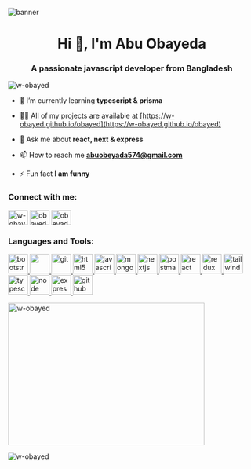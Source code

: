 ![banner](https://github.com/user-attachments/assets/e5279513-9e02-407b-9945-273b1c5831b2)
<h1 align="center">Hi 👋, I'm Abu Obayeda</h1>
<h3 align="center">A passionate javascript developer from Bangladesh</h3>

<p align="left"> <img src="https://komarev.com/ghpvc/?username=w-obayed&label=Profile%20views&color=0e75b6&style=flat" alt="w-obayed" /> </p>

- 🌱 I’m currently learning **typescript & prisma**

- 👨‍💻 All of my projects are available at [https://w-obayed.github.io/obayed](https://w-obayed.github.io/obayed)


- 💬 Ask me about **react, next & express**

- 📫 How to reach me **abuobeyada574@gmail.com**

- ⚡ Fun fact **I am funny**

<h3 align="left">Connect with me:</h3>
<p align="left">
<a href="https://linkedin.com/in/w-obayed" target="blank"><img align="center" src="https://raw.githubusercontent.com/rahuldkjain/github-profile-readme-generator/master/src/images/icons/Social/linked-in-alt.svg" alt="w-obayed" height="30" width="40" /></a>
<a href="https://fb.com/obayed574" target="blank"><img align="center" src="https://raw.githubusercontent.com/rahuldkjain/github-profile-readme-generator/master/src/images/icons/Social/facebook.svg" alt="obayed574" height="30" width="40" /></a>
<a href="https://www.leetcode.com/obeyada574" target="blank"><img align="center" src="https://raw.githubusercontent.com/rahuldkjain/github-profile-readme-generator/master/src/images/icons/Social/leet-code.svg" alt="obeyada574" height="30" width="40" /></a>
</p>

<h3 align="left">Languages and Tools:</h3>
<p align="left"> <a href="https://getbootstrap.com" target="_blank" rel="noreferrer"> <img src="https://getbootstrap.com/docs/4.1/assets/img/bootstrap-stack.png" alt="bootstrap" width="40" height="40"/> </a> <a href="https://www.w3schools.com/css/" target="_blank" rel="noreferrer"> <img src="https://github.com/user-attachments/assets/cf8bc745-8e82-4624-8a2f-e1d26d930c11" width="40" height="40"/> </a> <a href="https://git-scm.com/" target="_blank" rel="noreferrer"> <img src="https://github.com/user-attachments/assets/0d239762-4a29-413f-b87b-5ea7d9617559" alt="git" width="40" height="40"/> </a> <a href="https://www.w3.org/html/" target="_blank" rel="noreferrer"> <img src="https://github.com/user-attachments/assets/49caf541-0524-4572-88da-57d69d038fe9" alt="html5" width="40" height="40"/> </a> <a href="https://developer.mozilla.org/en-US/docs/Web/JavaScript" target="_blank" rel="noreferrer"> <img src="https://github.com/user-attachments/assets/ba1238a0-430d-4577-ba8f-972f441ae879" alt="javascript" width="40" height="40"/> </a> <a href="https://www.mongodb.com/" target="_blank" rel="noreferrer"> <img src="https://github.com/user-attachments/assets/6099eec4-bf21-4f00-9e70-d1da86ef4ade" alt="mongodb" width="40" height="40"/> </a> <a href="https://nextjs.org/" target="_blank" rel="noreferrer"> <img src="https://github.com/user-attachments/assets/cc4a8aa8-9f96-4b80-945d-0f5069b2a921" alt="nextjs" width="40" height="40"/> </a> <a href="https://postman.com" target="_blank" rel="noreferrer"> <img src="https://github.com/user-attachments/assets/01ffd6f8-e8e3-4635-9b67-44add3a697b2" alt="postman" width="40" height="40"/> </a> <a href="https://reactjs.org/" target="_blank" rel="noreferrer"> <img src="https://github.com/user-attachments/assets/bdc852f1-2269-462a-9b2a-f6a934d6f0ab" alt="react" width="40" height="40"/> </a> <a href="https://redux.js.org" target="_blank" rel="noreferrer"> <img src="https://github.com/user-attachments/assets/68a81514-d99f-49fa-9005-15a2a198e57f" alt="redux" width="40" height="40"/> </a> <a href="https://tailwindcss.com/" target="_blank" rel="noreferrer"> <img src="https://github.com/user-attachments/assets/d057a13e-8ea8-4d93-b2e6-a034482820ee" alt="tailwind" width="40" height="40"/> </a> <a href="https://www.typescriptlang.org/" target="_blank" rel="noreferrer"> <img src="https://github.com/user-attachments/assets/eacc8673-1f9f-4558-828e-3dc0f6f02649" alt="typescript" width="40" height="40"/> </a> <a href="https://www.nodejs.org/" target="_blank" rel="noreferrer"> <img src="https://github.com/user-attachments/assets/149e8624-b3ec-4bda-91e8-78c82bbfcd4c" alt="node" width="40" height="40"/> </a> <a href="https://www.expressjs.org/" target="_blank" rel="noreferrer"> <img src="https://github.com/user-attachments/assets/815d225d-0a2a-404b-bd50-ee7eb7b7bbfd" alt="express" width="40" height="40"/> </a>
<a href="https://www.github.org/" target="_blank" rel="noreferrer"> <img src="https://github.com/user-attachments/assets/0a6f1994-3bcf-4368-bc20-344d15c56f43" alt="github" width="40" height="40"/> </a></p>

<p><img width="400px" height="290px" align="center" src="https://github-readme-stats.vercel.app/api/top-langs?username=w-obayed&show_icons=true&locale=en&layout=compact" alt="w-obayed" /></p>
<p><img align="center" src="https://github-readme-stats.vercel.app/api?username=w-obayed&show_icons=true&theme=radical" alt="w-obayed"/> </p>


